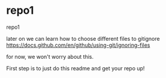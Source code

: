 # repo1
repo1


later on we can learn how to choose different files to gitignore https://docs.github.com/en/github/using-git/ignoring-files

for now, we won't worry about this.


First step is to just do this readme and get your repo up!
